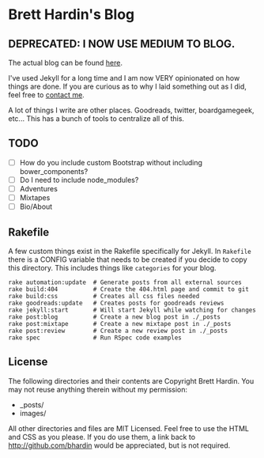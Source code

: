 # Brett Hardin's Blog

## DEPRECATED: I NOW USE MEDIUM TO BLOG.

The actual blog can be found [here](http://blog.bretthard.in).

I've used Jekyll for a long time and I am now VERY opinionated on how things are done. If you are curious as to why I laid something out as I did, feel free to [contact me](http://twitter.com/miscsecurity).

A lot of things I write are other places. Goodreads, twitter, boardgamegeek, etc... This has a bunch of tools to centralize all of this.

## TODO

- [ ] How do you include custom Bootstrap without including bower_components?
- [ ] Do I need to include node_modules?
- [ ] Adventures
- [ ] Mixtapes
- [ ] Bio/About

## Rakefile

A few custom things exist in the Rakefile specifically for Jekyll. In `Rakefile`
there is a CONFIG variable that needs to be created if you decide to copy this
directory. This includes things like `categories` for your blog.

```
rake automation:update  # Generate posts from all external sources
rake build:404          # Create the 404.html page and commit to git
rake build:css          # Creates all css files needed
rake goodreads:update   # Creates posts for goodreads reviews
rake jekyll:start       # Will start Jekyll while watching for changes
rake post:blog          # Create a new blog post in ./_posts
rake post:mixtape       # Create a new mixtape post in ./_posts
rake post:review        # Create a new review post in ./_posts
rake spec               # Run RSpec code examples
```

## License
The following directories and their contents are Copyright Brett Hardin. You may not reuse anything therein without my permission:

* _posts/
* images/

All other directories and files are MIT Licensed. Feel free to use the HTML and CSS as you please. If you do use them, a link back to http://github.com/bhardin would be appreciated, but is not required.
